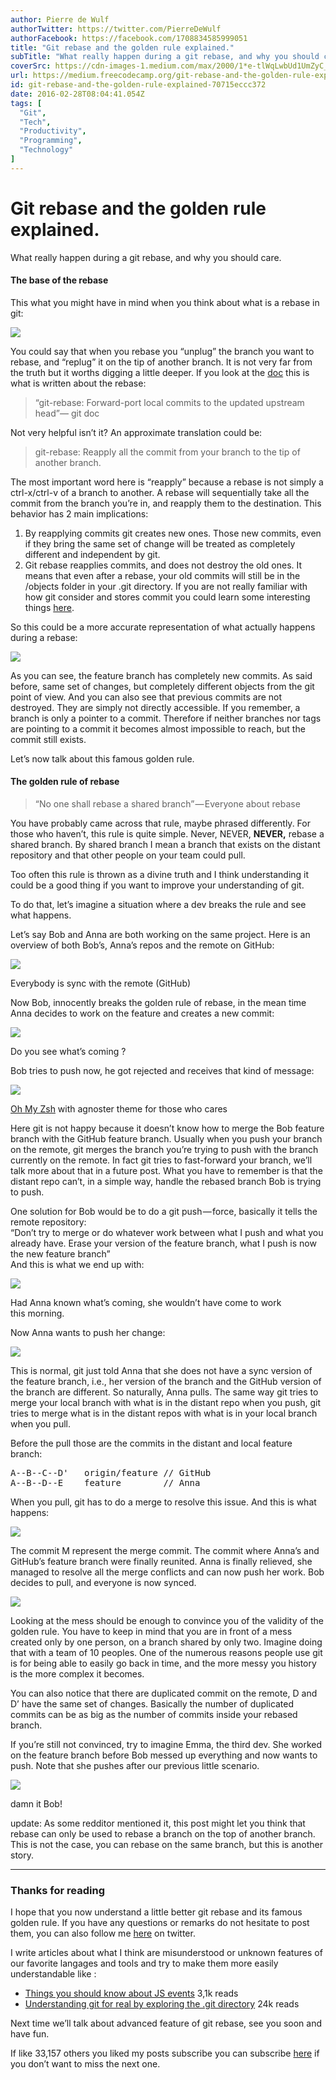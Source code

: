 ```yaml
---
author: Pierre de Wulf
authorTwitter: https://twitter.com/PierreDeWulf
authorFacebook: https://facebook.com/1708834585999051
title: "Git rebase and the golden rule explained."
subTitle: "What really happen during a git rebase, and why you should care...."
coverSrc: https://cdn-images-1.medium.com/max/2000/1*e-tlWqLwbUd1UmZyC_KbGg.png
url: https://medium.freecodecamp.org/git-rebase-and-the-golden-rule-explained-70715eccc372
id: git-rebase-and-the-golden-rule-explained-70715eccc372
date: 2016-02-28T08:04:41.054Z
tags: [
  "Git",
  "Tech",
  "Productivity",
  "Programming",
  "Technology"
]
---
```

# Git rebase and the golden rule explained.

What really happen during a git rebase, and why you should care.

#### The base of the rebase

This what you might have in mind when you think about what is a rebase in git:







![](https://cdn-images-1.medium.com/max/2000/1*FNaZp740nmp8wz851BqcAg.png)







You could say that when you rebase you “unplug” the branch you want to rebase, and “replug” it on the tip of another branch. It is not very far from the truth but it worths digging a little deeper. If you look at the [doc](https://git-scm.com/docs/git-rebase) this is what is written about the rebase:

> “git-rebase: Forward-port local commits to the updated upstream head”— git doc

Not very helpful isn’t it? An approximate translation could be:

> git-rebase: Reapply all the commit from your branch to the tip of another branch.

The most important word here is “reapply” because a rebase is not simply a ctrl-x/ctrl-v of a branch to another. A rebase will sequentially take all the commit from the branch you’re in, and reapply them to the destination. This behavior has 2 main implications:

1.  By reapplying commits git creates new ones. Those new commits, even if they bring the same set of change will be treated as completely different and independent by git.
2.  Git rebase reapplies commits, and does not destroy the old ones. It means that even after a rebase, your old commits will still be in the /objects folder in your .git directory. If you are not really familiar with how git consider and stores commit you could learn some interesting things [here](http://bit.ly/210xGKt).

So this could be a more accurate representation of what actually happens during a rebase:







![](https://cdn-images-1.medium.com/max/2000/1*p0EGOtTUhzpUnF5p2c2UAw.png)







As you can see, the feature branch has completely new commits. As said before, same set of changes, but completely different objects from the git point of view. And you can also see that previous commits are not destroyed. They are simply not directly accessible. If you remember, a branch is only a pointer to a commit. Therefore if neither branches nor tags are pointing to a commit it becomes almost impossible to reach, but the commit still exists.

Let’s now talk about this famous golden rule.

#### The golden rule of rebase

> “No one shall rebase a shared branch” — Everyone about rebase

You have probably came across that rule, maybe phrased differently. For those who haven’t, this rule is quite simple. Never, NEVER, **NEVER,** rebase a shared branch. By shared branch I mean a branch that exists on the distant repository and that other people on your team could pull.

Too often this rule is thrown as a divine truth and I think understanding it could be a good thing if you want to improve your understanding of git.

To do that, let’s imagine a situation where a dev breaks the rule and see what happens.

Let’s say Bob and Anna are both working on the same project. Here is an overview of both Bob’s, Anna’s repos and the remote on GitHub:







![](https://cdn-images-1.medium.com/max/2000/1*wxzwv6lSoduI8rKFrKCF4A.png)

Everybody is sync with the remote (GitHub)







Now Bob, innocently breaks the golden rule of rebase, in the mean time Anna decides to work on the feature and creates a new commit:







![](https://cdn-images-1.medium.com/max/2000/1*XXo413qBib80JBSbQrqVaQ.png)

Do you see what’s coming ?







Bob tries to push now, he got rejected and receives that kind of message:



![](https://cdn-images-1.medium.com/max/1600/1*PZAACeGy9iYU2kwEHfec9g.png)

[Oh My Zsh](https://github.com/robbyrussell/oh-my-zsh) with agnoster theme for those who cares



Here git is not happy because it doesn’t know how to merge the Bob feature branch with the GitHub feature branch. Usually when you push your branch on the remote, git merges the branch you’re trying to push with the branch currently on the remote. In fact git tries to fast-forward your branch, we’ll talk more about that in a future post. What you have to remember is that the distant repo can’t, in a simple way, handle the rebased branch Bob is trying to push.

One solution for Bob would be to do a git push — force, basically it tells the remote repository:   
“Don’t try to merge or do whatever work between what I push and what you already have. Erase your version of the feature branch, what I push is now the new feature branch”  
And this is what we end up with:







![](https://cdn-images-1.medium.com/max/2000/1*tqeYmgNpYKp4a8jmyKmdxw.png)

Had Anna known what’s coming, she wouldn’t have come to work this morning.







Now Anna wants to push her change:



![](https://cdn-images-1.medium.com/max/1600/1*be7e3r7D_gFvnIt_GAlNxA.png)



This is normal, git just told Anna that she does not have a sync version of the feature branch, i.e., her version of the branch and the GitHub version of the branch are different. So naturally, Anna pulls. The same way git tries to merge your local branch with what is in the distant repo when you push, git tries to merge what is in the distant repos with what is in your local branch when you pull.

Before the pull those are the commits in the distant and local feature branch:

<pre name="609c" id="609c" class="graf graf--pre graf-after--p">A--B--C--D'   origin/feature // GitHub  
A--B--D--E    feature        // Anna</pre>

When you pull, git has to do a merge to resolve this issue. And this is what happens:







![](https://cdn-images-1.medium.com/max/2000/1*f7dhTYNizT045XFCUgcc1Q.png)







The commit M represent the merge commit. The commit where Anna’s and GitHub’s feature branch were finally reunited. Anna is finally relieved, she managed to resolve all the merge conflicts and can now push her work. Bob decides to pull, and everyone is now synced.







![](https://cdn-images-1.medium.com/max/2000/1*POHw-A3poPkF_0IRMHolSA.png)







Looking at the mess should be enough to convince you of the validity of the golden rule. You have to keep in mind that you are in front of a mess created only by one person, on a branch shared by only two. Imagine doing that with a team of 10 peoples. One of the numerous reasons people use git is for being able to easily go back in time, and the more messy you history is the more complex it becomes.

You can also notice that there are duplicated commit on the remote, D and D’ have the same set of changes. Basically the number of duplicated commits can be as big as the number of commits inside your rebased branch.

If you’re still not convinced, try to imagine Emma, the third dev. She worked on the feature branch before Bob messed up everything and now wants to push. Note that she pushes after our previous little scenario.



![](https://cdn-images-1.medium.com/max/1600/1*TRBHnwetziMTN0cSaNdwRA.png)

damn it Bob!



update: As some redditor mentioned it, this post might let you think that rebase can only be used to rebase a branch on the top of another branch. This is not the case, you can rebase on the same branch, but this is another story.











* * *







### Thanks for reading

I hope that you now understand a little better git rebase and its famous golden rule. If you have any questions or remarks do not hesitate to post them, you can also follow me [here](http://bit.ly/1Tnqw29) on twitter.

I write articles about what I think are misunderstood or unknown features of our favorite langages and tools and try to make them more easily understandable like :

*   [Things you should know about JS events](http://bit.ly/1U9z7q0) 3,1k reads
*   [Understanding git for real by exploring the .git directory](http://bit.ly/210xGKt) 24k reads

Next time we’ll talk about advanced feature of git rebase, see you soon and have fun.

If like 33,157 others you liked my posts subscribe you can subscribe [here](http://bit.ly/1Ug9Iei) if you don’t want to miss the next one.








